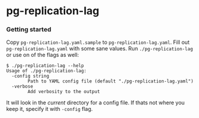 # pg-replication-lag

### Getting started
Copy `pg-replication-lag.yaml.sample` to `pg-replication-lag.yaml`. Fill out `pg-replication-lag.yaml` with some sane values. Run `./pg-replication-lag` or use on of the flags as well:

```
$ ./pg-replication-lag --help
Usage of ./pg-replication-lag:
  -config string
    	Path to YAML config file (default "./pg-replication-lag.yaml")
  -verbose
    	Add verbosity to the output
```

It will look in the _current_ directory for a config file. If thats not where you keep it, specify it with `-config` flag.